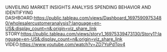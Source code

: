 UNVEILING MARKET INSIGHTS ANALYSIS SPENDING BEHAVIOR AND IDENTIFYING
DASHBOARD:https://public.tableau.com/views/Dashboard_16975909753480/wholesalercustomeranalysis?:language=en-US&:display_count=n&:origin=viz_share_link
STORY:https://public.tableau.com/views/story1_16975339473130/Story1?:language=en-US&:display_count=n&:origin=viz_share_link
VIDEO:https://www.youtube.com/watch?v=ZD7YoPdTpv4
